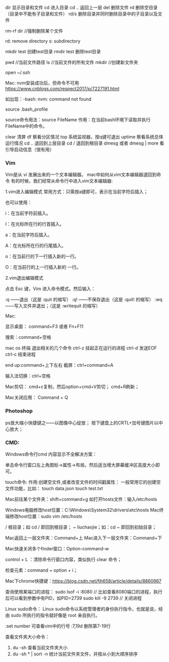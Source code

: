   dir 显示目录和文件
  cd  进入目录
  cd .. 返回上一层
  del 删除文件
  rd  删除空目录（目录中不能有子目录和文件）
  rd/s 删除目录并同时删除目录中的子目录以及文件

  rm-rf dir //强制删除某个文件

  rd: remove directory
  s: subdirectory

  mkdir test 创建test目录
  rmdir test 删除test目录


  pwd //当前文件路径
  ls //当前文件的所有文件
  mkdir //创建新文件夹

  open ~/.ssh


  Mac:
  nvm安装成功后，但命令不可用
  https://www.cnblogs.com/respect2017/p/7227191.html

  如出现：-bash: nvm: command not found

  source .bash_profile

  source命令用法：source FileName
  作用：在当前bash环境下读取并执行FileName中的命令。


  clear               清屏
  df                   察看分区情况
  top                 系统监视器，按q键可退出
  uptime           察看系统总体运行情况
  cd ..                退回到上层目录
  cd /                退回到根目录
  dmesg  或者 dmesg | more         看引导启动信息（很有用）




### Vim
Vim是从 vi 发展出来的一个文本编辑器。
mac中如何从vim文本编辑器退回到命令
有的时候，我们经常从命令行中进入vim文本编辑器:

1.vim进入编辑模式
常用方式：只需按a键即可，表示在当前字符后插入；

也可以使用：

i：在当前字符前插入。

I：在光标所在行的行首插入。

a：在当前字符后插入。

A：在光标所在行的行尾插入。

o：在当前行的下一行插入新的一行。

O：在当前行的上一行插入新的 一行。


2.vim退出编辑模式

点击 Esc 键，Vim 进入命令模式。然后输入：

:q  ——退出（这是 :quit 的缩写）
:q! ——不保存退出（这是  :quit! 的缩写）
:wq ——写入文件并退出；（这是 :writequit 的缩写）




Mac:

显示桌面： command+F3 或者  Fn+F11

搜索：command+空格

mac os  终端 退出相关的几个命令
ctrl-z 挂起正在运行的进程
ctrl-d 发送EOF
ctrl-c 结束进程

end up:command+上下左右
截屏：ctrl+command+A

输入法切换：ctrl+空格

Mac剪切：
cmd+c复制，然后option+cmd+V剪切；
cmd+R刷新；

Mac关闭应用：
Command + Q



### Photoshop

ps放大缩小快捷键之——以图像中心绽放；
按下键盘上的CRTL+加号键图片以中心放大；



### CMD:
Windows命令行cmd 内容显示不全解决方案：

单击命令行窗口左上角图标->属性->布局，然后适当增大屏幕缓冲区高度大小即可。


touch命令: 作用:创建空文件,或者改变文件的时间戳属性：
一般常用它的创建空文件功能，比如：
touch data.json
touch test.txt

Mac前往某个文件夹：shift+command+g
如打开hosts文件：输入/etc/hosts

Windows电脑修改host位置：C:\Windows\System32\drivers\etc\hosts
Mac终端修改host位置：sudo vim /etc/hosts

/ 根目录；如 cd / 即回到根目录；
~ liuchaojie；如：cd ~ 即回到初始目录；

Mac返回上一层文件夹：Command+上
Mac进入下一层文件夹：Command+下

Mac快速关闭多个finder窗口：Option-command-w

control + L ：清除命令行窗口内容，类似执行 clear 命令；

检查元素：command + option + i；

Mac下chrome快捷键：https://blog.csdn.net/fjh658/article/details/8860967

查询使用某端口的进程：
sudo lsof -i :8080 // 比如查看8080端口的进程，执行后可以看到参数中有PID，如PID=2739
sudo kill -9 2739  // 关闭进程

Linux sudo命令：
Linux sudo命令以系统管理者的身份执行指令，也就是说，经由 sudo 所执行的指令就好像是 root 亲自执行。

:set number  可查看vim中的行号
:7,19d       删除第7-19行


查看文件夹大小命令：
1. du -sh 查看当前文件夹大小
2. du -sh * | sort -n 统计当前文件夹文件，并按从小到大顺序排序

